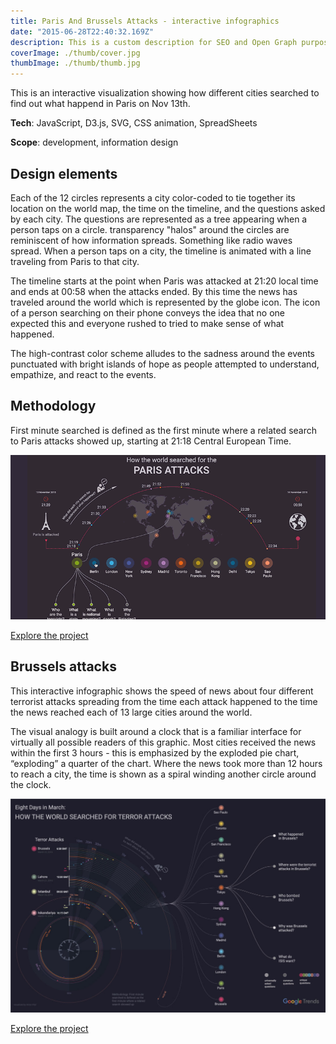 ```yaml
---
title: Paris And Brussels Attacks - interactive infographics
date: "2015-06-28T22:40:32.169Z"
description: This is a custom description for SEO and Open Graph purposes, rather than the default generated excerpt. Simply add a description field to the frontmatter.
coverImage: ./thumb/cover.jpg
thumbImage: ./thumb/thumb.jpg
---
```


This is an interactive visualization showing how different cities searched to find out what happend in Paris on Nov 13th.

**Tech**: JavaScript, D3.js, SVG, CSS animation, SpreadSheets

**Scope**: development, information design

## Design elements

Each of the 12 circles represents a city color-coded to tie together its location on the world map, the time on the timeline, and the questions asked by each city. The questions are represented as a tree appearing when a person taps on a circle. transparency "halos" around the circles are reminiscent of how information spreads. Something like radio waves spread. When a person taps on a city, the timeline is animated with a line traveling from Paris to that city.

The timeline starts at the point when Paris was attacked at 21:20 local time and ends at 00:58 when the attacks ended. By this time the news has traveled around the world which is represented by the globe icon. The icon of a person searching on their phone conveys the idea that no one expected this and everyone rushed to tried to make sense of what happened.

The high-contrast color scheme alludes to the sadness around the events punctuated with bright islands of hope as people attempted to understand, empathize, and react to the events.

## Methodology

First minute searched is defined as the first minute where a related search to Paris attacks showed up, starting at 21:18 Central European Time.

![Paris attacks animation](./paris-animation.gif)

[Explore the project](http://googletrends.github.io/parisattacks/)


## Brussels attacks

This interactive infographic shows the speed of news about four different terrorist attacks spreading from the time each attack happened to the time the news reached each of 13 large cities around the world.

The visual analogy is built around a clock that is a familiar interface for virtually all possible readers of this graphic. Most cities received the news within the first 3 hours - this is emphasized by the exploded pie chart, “exploding” a quarter of the chart. Where the news took more than 12 hours to reach a city, the time is shown as a spiral winding another circle around the clock.

![Brussels attakcs](./brussels-attacks.jpg)

[Explore the project](http://googletrends.github.io/brussels-attacks/)